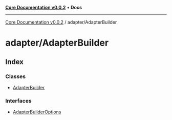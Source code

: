 [**Core Documentation v0.0.2**](../../README.md) • **Docs**

***

[Core Documentation v0.0.2](../../modules.md) / adapter/AdapterBuilder

# adapter/AdapterBuilder

## Index

### Classes

- [AdapterBuilder](classes/AdapterBuilder.md)

### Interfaces

- [AdapterBuilderOptions](interfaces/AdapterBuilderOptions.md)
